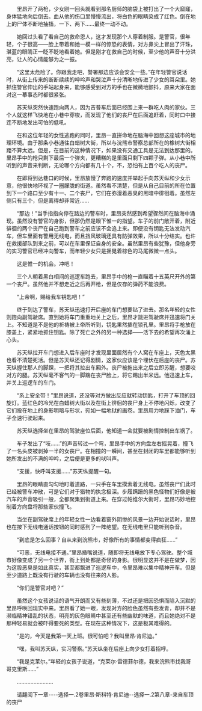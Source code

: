 <div class="read-content j_readContent" id="">
                <p>　　里昂开了两枪，少女刚一回头就看到那名厨师的脑袋上被打出了一个大窟窿，身体猛地向后倒去。血从他的伤口里慢慢流出，将白色的眼睛染成了红色。倒在地上的尸体不断地抽搐，一下、两下……最终一动不动。<p>　　她回过头看了看自己的救命恩人，这才发现那个人穿着制服。是警官，很年轻，个子很高——脸上带着和她一模一样的惊恐的表情，对方鼻尖上冒出了汗珠，湛蓝的眼睛正一眨不眨地看着她。但是刚才在救自己的时候，至少他的声音十分洪亮，让人的心情能够为之一振。<p>　　“这里太危险了。你跟我走吧，警署那边应该会安全一些。”在年轻警官说话时，从街上传来的断断续续的呻吟声和哭泣声十分清晰地传进了少女的耳朵里。她抓住警官伸出的手站起身来，能够感受到对方的手也在微微地颤抖，原来大家在面对这一摹事态时都很紧张。<p>　　苏天纵突然快速跑向两人，因为吉普车后面已经围上来一群吃人肉的家伙。三个人就这样飞快地在小巷中穿梭，而发现了他们的丧尸在后面追赶着，同时口中接连不断地发出可怕的低吼。<p>　　在和这位年轻的女性逃跑的同时，里昂一直拼命地在脑海中回想这座城市的地理环境。由于那条小巷通往白蜡树大街，所以与浣熊市警察总部所在的橡树大街相距不算太远。但是，在目前的这种情况下，如果没有交通工具是无法到达那里的。里昂手中的枪只剩下最后一个弹夹，更糟糕的是里面只剩下四颗子弹。从小巷中所听到的声音来判断，无论哪个方向都有几十个，不，恐怕有上百个吃人的丧尸。<p>　　在即将到达巷口的时候，里昂放慢了奔跑的速度并举起手向苏天纵和少女示意，他很快地环视了一圈朦胧的街道。虽然看不清楚，但是从自己目前的所在位置到下一个路口至少有十一、二个丧尸，它们在弥漫着恶臭的黑暗中徘徊着。虽然左侧只有三个，但是离得却非常近……<p>　　“那边！”当手指指向停在路边的警车时，里昂突然感到希望骤然间在脑海中涌现。虽然没有警官的身影，但那仍然是眼下惟一的指望。车子的前门敞开着，附近徘徊的两个丧尸在自己跑到警车之前应该不会追上来。即便没有钥匙无法发动汽车，但车里面有警用无线电，而且挡风玻璃还具有防弹效果，所以十分结实。也许在救援部队到来之前，可以在车里保证自身的安全。虽然里昂有些犹豫，但他身旁的实习警官已经冲向警车，而年轻少女只是摇晃着棕色的马尾微微一点头。<p>　　这是惟一的机会。冲吧！<p>　　三个人朝着黑白相间的巡逻车跑去，里昂手中的枪一直瞄着十五英尺开外的第一个丧尸。虽然他并不想走近之后再开枪，但是仅存的弹药不能浪费。<p>　　“上帝啊，赐给我车钥匙吧！”<p>　　终于到达了警车，苏天纵迅速打开后座的车门想要钻了进去。那名年轻的女性则跑向副驾驶席。直到她将车门重重地关上之后，里昂才跳进驾驶席并迅速将门关上。不知道是不是他的祈祷被上帝所听到，钥匙果然插在锁孔里。里昂将手枪放在膝盖上，紧紧地抓住钥匙。除了死亡之外的另一种选择——活下去的希望再次涌上心头。<p>　　苏天纵拉开车门想进入后车座时才发现里面居然有个人窝在车座上，天色太黑也看不清楚死活。但是苏天纵还记得剧情，这家伙应该是个埋伏在后座的丧尸。苏天纵握住那人的脚踝，一把将其拉出车厢外。丧尸被拖出来之后立即苏醒，想要咬对方的腿。苏天纵毫不客气的一脚踹在丧尸脸上，将它踢出半米远。他迅速上车，并关上巡逻车的车门。<p>　　“系上安全带！”里昂说道，还没等对方做出反应就转动钥匙，打开了车顶的回旋灯。蓝红色的冷光在白蜡树大街以及在街上徘徊的丧尸身上不停地闪烁，改变了它们投在地上的身影明暗与形状，宛如一幅地狱的画卷。里昂用力地踩下油门，车子全速行驶起来。<p>　　苏天纵选择坐在里昂的驾驶座位后面，他知道一会就要被剧情控制出车祸了。<p>　　车子发出了“吱……”的声音转过—个弯，里昂手中的方向盘左右摇晃着，撞飞了一名头皮被剥掉一半的女丧尸。在相撞的一瞬间，甚至在封闭的车里都能够听到她所发出的不满的呻吟，之后便是更多的吠叫声。<p>　　“支援，快呼叫支援……”苏天纵提醒一句。<p>　　里昂的眼睛直勾勾地盯着道路，一只手在车里摸索着无线电。虽然丧尸们此时已经被警车冲散，可是它们对于猎物的执念极深。步履蹒跚的黑色怪物们好像是被汽车的声音吸引一般，全都聚集到街道上来。在穿过帕维尔大街时，里昂巧妙地控制着方向盘将那些家伙撞飞。<p>　　当坐在副驾驶席上的年轻女性一边看着窗外阴惨的风景一边开始说话时，里昂也在按下无线电通话按钮的同时感到了一阵绝望。在无线电里只能听到杂音。<p>　　“到底是怎么回事？自从来到浣熊市，好像所有的事情都变得疯狂……”<p>　　“可恶，无线电接不通。”里昂插嘴说道，随即将无线电放下专心驾驶。整个城市好像变成了另一个世界，街上到处都是奇怪的身影。很明显这并不是在做梦，因为这股恶臭是如此真实，甚至都飘进了巡逻车中，令里昂难以集中精神开车。但是至少道路上既没有行驶的车辆也没有往来的人影。<p>　　“你们是警官对吧？”<p>　　虽然这个女孩说话的语气开朗而又有些刻薄，不过还是把因恐惧而陷入沉默的里昂呼唤回现实中来。里昂看了她一眼，发现对方的脸色虽然有些发青，却并不是濒临精神错乱的状态，明亮的灰色眼睛中甚至还有些幽默的味道，而且她绝对不是那种轻易就会被吓得要死的类型。在现在这种情况下，这是极其难得的。<p>　　“是的，今天是我第一天上班。很可怕吧？我叫里昂·肯尼迪。”<p>　　“嘿，我叫苏天纵，实习警察。”苏天纵坐在后座上向少女打着招呼。<p>　　“我是克莱尔。”年轻的女孩子说道，“克莱尔·雷德菲尔德，我来浣熊市找我哥哥克里斯……”<p>　　……………………<p>　　请翻阅下一章----选择一.2卷里昂·斯科特·肯尼迪--选择一.2第八章-来自车顶的丧尸<p> 
            </div>